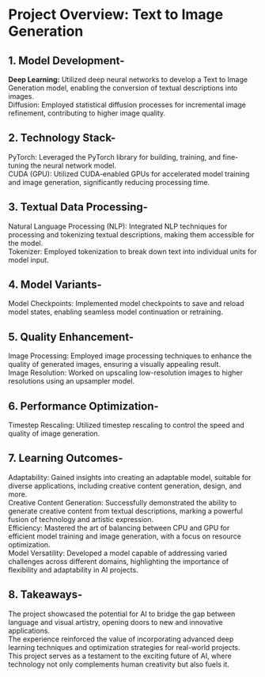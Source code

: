 # Project Overview: Text to Image Generation


## 1. Model Development- <br>
 **Deep Learning:** Utilized deep neural networks to develop a Text to Image Generation model, enabling the conversion of textual descriptions into images.<br>
 Diffusion: Employed statistical diffusion processes for incremental image refinement, contributing to higher image quality.<br>

## 2. Technology Stack- <br>
 PyTorch: Leveraged the PyTorch library for building, training, and fine-tuning the neural network model.<br>
 CUDA (GPU): Utilized CUDA-enabled GPUs for accelerated model training and image generation, significantly reducing processing time.<br>

## 3. Textual Data Processing- <br>
 Natural Language Processing (NLP): Integrated NLP techniques for processing and tokenizing textual descriptions, making them accessible for the model.<br>
 Tokenizer: Employed tokenization to break down text into individual units for model input.<br>

## 4. Model Variants- <br>
 Model Checkpoints: Implemented model checkpoints to save and reload model states, enabling seamless model continuation or retraining.<br>

## 5. Quality Enhancement- <br>
 Image Processing: Employed image processing techniques to enhance the quality of generated images, ensuring a visually appealing result.<br>
 Image Resolution: Worked on upscaling low-resolution images to higher resolutions using an upsampler model.<br>

## 6. Performance Optimization- <br>
 Timestep Rescaling: Utilized timestep rescaling to control the speed and quality of image generation.<br>

## 7. Learning Outcomes- <br>
 Adaptability: Gained insights into creating an adaptable model, suitable for diverse applications, including creative content generation, design, and more.<br>
 Creative Content Generation: Successfully demonstrated the ability to generate creative content from textual descriptions, marking a powerful fusion of technology and artistic expression.<br>
 Efficiency: Mastered the art of balancing between CPU and GPU for efficient model training and image generation, with a focus on resource optimization.<br>
 Model Versatility: Developed a model capable of addressing varied challenges across different domains, highlighting the importance of flexibility and adaptability in AI projects.<br>

## 8. Takeaways- <br>
The project showcased the potential for AI to bridge the gap between language and visual artistry, opening doors to new and innovative applications.<br>
The experience reinforced the value of incorporating advanced deep learning techniques and optimization strategies for real-world projects.<br>
This project serves as a testament to the exciting future of AI, where technology not only complements human creativity but also fuels it.<br>
